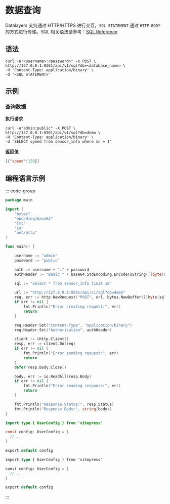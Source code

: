# 数据查询
Datalayers 支持通过 HTTP/HTTPS 进行交互，`SQL STATEMENT` 通过 `HTTP BODY` 的方式进行传递。SQL 相关语法请参考：[SQL Reference](../sql-reference/data-type.md)


## 语法
```shell
curl -u"<username>:<password>" -X POST \
http://127.0.0.1:8361/api/v1/sql?db=<database_name> \
-H 'Content-Type: application/binary' \
-d '<SQL STATEMENT>'
```

## 示例
### 查询数据

**执行请求**
```shell
curl -u"admin:public" -X POST \
http://127.0.0.1:8361/api/v1/sql?db=demo \
-H 'Content-Type: application/binary' \
-d 'SELECT speed from sensor_info where sn = 1'
```
**返回值**
```json
[{"speed":120}]
```

## 编程语言示例

::: code-group

```go
package main

import (
	"bytes"
	"encoding/base64"
	"fmt"
	"io"
	"net/http"
)

func main() {

	username := "admin"
	password := "public"

	auth := username + ":" + password
	authHeader := "Basic " + base64.StdEncoding.EncodeToString([]byte(auth))

	sql := "select * from sensor_info limit 10"

	url := "http://127.0.0.1:8361/api/v1/sql?db=demo"
	req, err := http.NewRequest("POST", url, bytes.NewBuffer([]byte(sql)))
	if err != nil {
		fmt.Println("Error creating request:", err)
		return
	}

	req.Header.Set("Content-Type", "application/binary")
	req.Header.Set("Authorization", authHeader)

	client := &http.Client{}
	resp, err := client.Do(req)
	if err != nil {
		fmt.Println("Error sending request:", err)
		return
	}
	defer resp.Body.Close()

	body, err := io.ReadAll(resp.Body)
	if err != nil {
		fmt.Println("Error reading response:", err)
		return
	}

	fmt.Println("Response Status:", resp.Status)
	fmt.Println("Response Body:", string(body))
}
```

```java [JAVA]
import type { UserConfig } from 'vitepress'

const config: UserConfig = {
  // ...
}

export default config
```

```rust [Rust]
import type { UserConfig } from 'vitepress'

const config: UserConfig = {
  // ...
}

export default config
```

:::
